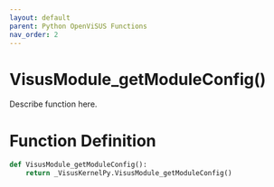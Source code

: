 ```yaml
---
layout: default
parent: Python OpenViSUS Functions
nav_order: 2
---
```


# VisusModule_getModuleConfig()

Describe function here.

# Function Definition

```python
def VisusModule_getModuleConfig():
    return _VisusKernelPy.VisusModule_getModuleConfig()

```